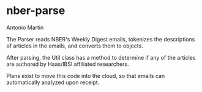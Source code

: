 # nber-parse
Antonio Martin

The Parser reads NBER's Weekly Digest emails, tokenizes the descriptions of articles in the emails, and converts them to objects.

After parsing, the Util class has a method to determine if any of the articles are authored by Haas/IBSI affiliated researchers.

Plans exist to move this code into the cloud, so that emails can automatically analyzed upon receipt.
